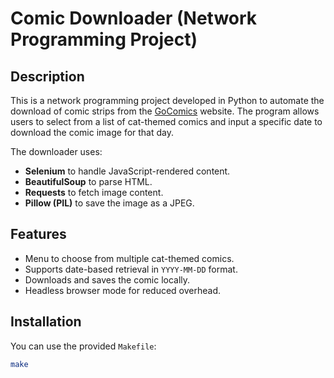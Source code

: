 # Comic Downloader (Network Programming Project)

## Description

This is a network programming project developed in Python to automate the download of comic strips from the [GoComics](https://www.gocomics.com) website. The program allows users to select from a list of cat-themed comics and input a specific date to download the comic image for that day.

The downloader uses:
- **Selenium** to handle JavaScript-rendered content.
- **BeautifulSoup** to parse HTML.
- **Requests** to fetch image content.
- **Pillow (PIL)** to save the image as a JPEG.

## Features

- Menu to choose from multiple cat-themed comics.
- Supports date-based retrieval in `YYYY-MM-DD` format.
- Downloads and saves the comic locally.
- Headless browser mode for reduced overhead.

## Installation

You can use the provided `Makefile`:

```bash
make